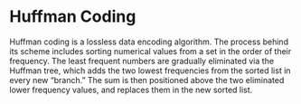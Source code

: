 # Huffman Coding 

Huffman coding is a lossless data encoding algorithm. The process behind its scheme includes sorting numerical values from a set in the order of their frequency. The least frequent numbers are gradually eliminated via the Huffman tree, which adds the two lowest frequencies from the sorted list in every new “branch.” The sum is then positioned above the two eliminated lower frequency values, and replaces them in the new sorted list.
